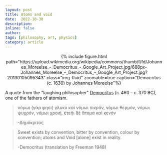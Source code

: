 ```yaml
---
layout: post
title: Atoms and void
date:  2022-10-30
description:
inline: false
author:
tags: [philosophy, art, physics]
category: article
---
```


<center>
    <div class="row justify-content-sm-center">
        <div class="col-sm mt-2 mt-md-0">
            {% include figure.html path="https://upload.wikimedia.org/wikipedia/commons/thumb/f/fd/Johannes_Moreelse_-_Democritus_-_Google_Art_Project.jpg/688px-Johannes_Moreelse_-_Democritus_-_Google_Art_Project.jpg?20130105095343" class="img-fluid" zoomable=true caption="Democritus (c. 1630) by Johannes Moreelse"%}
        </div>
    </div>
</center>

A quote from the "laughing philosopher" [Democritus](https://en.wikipedia.org/wiki/Democritus) (c. 460 – c. 370 BC), one of the fathers of atomism.

><i class="fas fa-quote-left"></i> νόμωι (γάρ φησι) γλυκὺ καὶ νόμωι πικρόν, νόμωι θερμόν, νόμωι ψυχρόν, νόμωι χροιή, ἐτεῆι δὲ ἄτομα καὶ κενόν
>
>-Δημόκριτος

><i class="fas fa-quote-left"></i> Sweet exists by convention, bitter by convention, colour by convention; atoms and Void [alone] exist in reality.
>
>-Democritus (translation by Freeman 1948)
